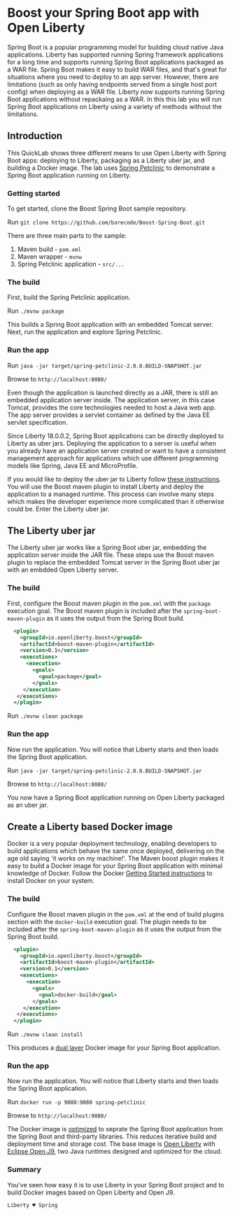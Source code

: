 # Boost your Spring Boot app with Open Liberty

Spring Boot is a popular programming model for building cloud native Java applications. Liberty has supported running Spring framework applications for a long time and supports running Spring Boot applications packaged as a WAR file. Spring Boot makes it easy to build WAR files, and that's great for situations where you need to deploy to an app server. However, there are limitations (such as only having endpoints served from a single host port config) when deploying as a WAR file. Liberty now supports running Spring Boot applications without repackaing as a WAR. In this this lab you will run Spring Boot applications on Liberty using a variety of methods without the limitations.

## Introduction

This QuickLab shows three different means to use Open Liberty with Spring Boot apps: deploying to Liberty, packaging as a Liberty uber jar, and building a Docker image. The lab uses [Spring Petclinic](https://github.com/spring-projects/spring-petclinic) to demonstrate a Spring Boot application running on Liberty.

### Getting started

To get started, clone the Boost Spring Boot sample repository.

Run `git clone https://github.com/barecode/Boost-Spring-Boot.git`

There are three main parts to the sample:

1. Maven build - `pom.xml`
2. Maven wrapper - `mvnw`
3. Spring Petclinic application - `src/...`

### The build

First, build the Spring Petclinic application.

Run `./mvnw package`

This builds a Spring Boot application with an embedded Tomcat server. Next, run the application and explore Spring Petclinic.

### Run the app

Run `java -jar target/spring-petclinic-2.0.0.BUILD-SNAPSHOT.jar`

Browse to `http://localhost:8080/`

Even though the application is launched directly as a JAR, there is still an embedded application server inside. The application server, in this case Tomcat, provides the core technologies needed to host a Java web app. The app server provides a servlet container as defined by the Java EE servlet specification.

Since Liberty 18.0.0.2, Spring Boot applications can be directly deployed to Liberty as uber jars. Deploying the application to a server is useful when you already have an application server created or want to have a consistent management approach for applications which use different programming models like Spring, Java EE and MicroProfile.

If you would like to deploy the uber jar to Liberty follow [these instructions](Deploy-to-Liberty.md). You will use the Boost maven plugin to install Liberty and deploy the application to a managed runtime.  This process can involve many steps which makes the developer experience more complicated than it otherwise could be. Enter the Liberty uber jar.

## The Liberty uber jar

The Liberty uber jar works like a Spring Boot uber jar, embedding the application server inside the JAR file. These steps use the Boost maven plugin to replace the embedded Tomcat server in the Spring Boot uber jar with an embdded Open Liberty server.

### The build

First, configure the Boost maven plugin in the `pom.xml` with the `package` execution goal. The Boost maven plugin is included after the `spring-boot-maven-plugin` as it uses the output from the Spring Boot build.

```xml
  <plugin>
    <groupId>io.openliberty.boost</groupId>
    <artifactId>boost-maven-plugin</artifactId>
    <version>0.1</version>
    <executions>
      <execution>
        <goals>
          <goal>package</goal>
        </goals>
     </execution>
   </executions>
  </plugin>
```

Run `./mvnw clean package`

### Run the app

Now run the application. You will notice that Liberty starts and then loads the Spring Boot application.

Run `java -jar target/spring-petclinic-2.0.0.BUILD-SNAPSHOT.jar`

Browse to `http://localhost:8080/`

You now have a Spring Boot application running on Open Liberty packaged as an uber jar.

## Create a Liberty based Docker image

Docker is a very popular deployment technology, enabling developers to build applications which behave the same once deployed, delivering on the age old saying 'it works on my machine!'. The Maven boost plugin makes it easy to build a Docker image for your Spring Boot application with minimal knowledge of Docker. Follow the Docker [Getting Started instructions](https://www.docker.com/get-started) to install Docker on your system.

### The build

Configure the Boost maven plugin in the `pom.xml` at the end of build plugins section with the `docker-build` execution goal. The plugin needs to be included after the `spring-boot-maven-plugin` as it uses the output from the Spring Boot build.

```xml
  <plugin>
    <groupId>io.openliberty.boost</groupId>
    <artifactId>boost-maven-plugin</artifactId>
    <version>0.1</version>
    <executions>
      <execution>
        <goals>
          <goal>docker-build</goal>
        </goals>
     </execution>
   </executions>
  </plugin>
```

Run `./mvnw clean install`

This produces a [dual layer](https://openliberty.io/blog/2018/09/12/build-and-push-spring-boot-docker-images.html) Docker image for your Spring Boot application.

### Run the app

Now run the application. You will notice that Liberty starts and then loads the Spring Boot application.

Run `docker run -p 9080:9080 spring-petclinic`

Browse to `http://localhost:9080/`

The Docker image is [optimized](https://openliberty.io/blog/2018/06/29/optimizing-spring-boot-apps-for-docker.html) to seprate the Spring Boot application from the Spring Boot and third-party libraries. This reduces iterative build and deployment time and storage cost. The base image is [Open Liberty](https://openliberty.io/) with [Eclipse Open J9](https://www.eclipse.org/openj9/), two Java runtimes designed and optimized for the cloud.

### Summary

You've seen how easy it is to use Liberty in your Spring Boot project and to build Docker images based on Open Liberty and Open J9.

`Liberty ♥ Spring`
